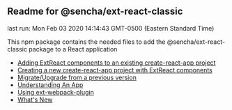 ## Readme for @sencha/ext-react-classic

last run: Mon Feb 03 2020 14:14:43 GMT-0500 (Eastern Standard Time)

This npm package contains the needed files to add the @sencha/ext-react-classic package to a React application

- [Adding ExtReact components to an existing create-react-app project](https://github.com/sencha/ext-react/blob/ext-react-7.1.1/packages/ext-react-modern/Adding_ExtReact_to_create-react-app_project.md)
- [Creating a new create-react-app project with ExtReact components](https://github.com/sencha/ext-react/blob/ext-react-7.1.1/packages/ext-react-modern/Creating_create-react-app_ExtReact.md.md)
- [Migrate/Upgrade from a previous version](https://github.com/sencha/ext-react/blob/ext-react-7.1.1/packages/ext-react-classic/MIGRATE.md)
- [Understanding An App](https://github.com/sencha/ext-react/blob/ext-react-7.1.1/packages/ext-react-classic/UNDERSTANDING_AN_APP.md)
- [Using ext-webpack-plugin](https://github.com/sencha/ext-react/blob/ext-react-7.1.1/packages/ext-react-classic/USING_EXT_WEBPACK_PLUGIN.md)
- [What's New](https://github.com/sencha/ext-react/blob/ext-react-7.1.1/packages/ext-react-classic/WHATS_NEW.md)